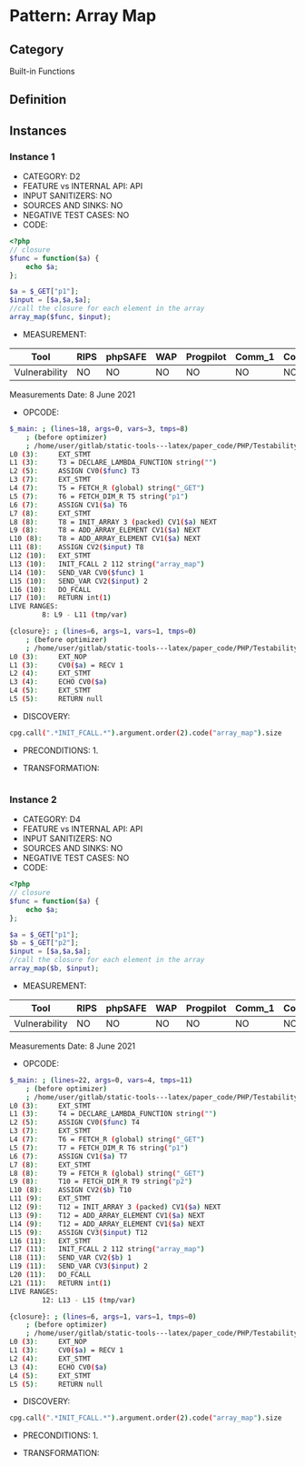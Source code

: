 # Pattern: Array Map

## Category

Built-in Functions

## Definition

## Instances

### Instance 1

- CATEGORY: D2
- FEATURE vs INTERNAL API: API
- INPUT SANITIZERS:  NO
- SOURCES AND SINKS: NO 
- NEGATIVE TEST CASES: NO
- CODE:

```php
<?php
// closure
$func = function($a) {
    echo $a;
};

$a = $_GET["p1"];
$input = [$a,$a,$a];
//call the closure for each element in the array
array_map($func, $input);
```

- MEASUREMENT:

| Tool          | RIPS | phpSAFE | WAP  | Progpilot | Comm_1 | Comm_2 | Correct |
| ------------- | ---- | ------- | ---- | --------- | ------- | --------- | ------- |
| Vulnerability | NO   | NO      | NO   | NO        | NO      | NO        | YES     |
Measurements Date: 8 June 2021

- OPCODE:

```bash
$_main: ; (lines=18, args=0, vars=3, tmps=8)
    ; (before optimizer)
    ; /home/user/gitlab/static-tools---latex/paper_code/PHP/Testability_Patterns/16_array_map/first_ex/first_ex.php:1-10
L0 (3):     EXT_STMT
L1 (3):     T3 = DECLARE_LAMBDA_FUNCTION string("")
L2 (5):     ASSIGN CV0($func) T3
L3 (7):     EXT_STMT
L4 (7):     T5 = FETCH_R (global) string("_GET")
L5 (7):     T6 = FETCH_DIM_R T5 string("p1")
L6 (7):     ASSIGN CV1($a) T6
L7 (8):     EXT_STMT
L8 (8):     T8 = INIT_ARRAY 3 (packed) CV1($a) NEXT
L9 (8):     T8 = ADD_ARRAY_ELEMENT CV1($a) NEXT
L10 (8):    T8 = ADD_ARRAY_ELEMENT CV1($a) NEXT
L11 (8):    ASSIGN CV2($input) T8
L12 (10):   EXT_STMT
L13 (10):   INIT_FCALL 2 112 string("array_map")
L14 (10):   SEND_VAR CV0($func) 1
L15 (10):   SEND_VAR CV2($input) 2
L16 (10):   DO_FCALL
L17 (10):   RETURN int(1)
LIVE RANGES:
        8: L9 - L11 (tmp/var)

{closure}: ; (lines=6, args=1, vars=1, tmps=0)
    ; (before optimizer)
    ; /home/user/gitlab/static-tools---latex/paper_code/PHP/Testability_Patterns/16_array_map/first_ex/first_ex.php:3-5
L0 (3):     EXT_NOP
L1 (3):     CV0($a) = RECV 1
L2 (4):     EXT_STMT
L3 (4):     ECHO CV0($a)
L4 (5):     EXT_STMT
L5 (5):     RETURN null
```

- DISCOVERY:

```bash
cpg.call(".*INIT_FCALL.*").argument.order(2).code("array_map").size
```

- PRECONDITIONS:
   1.

- TRANSFORMATION: 

```

```

### Instance 2

- CATEGORY: D4
- FEATURE vs INTERNAL API: API
- INPUT SANITIZERS:  NO
- SOURCES AND SINKS: NO 
- NEGATIVE TEST CASES: NO
- CODE:

```php
<?php
// closure
$func = function($a) {
    echo $a;
};

$a = $_GET["p1"];
$b = $_GET["p2"];
$input = [$a,$a,$a];
//call the closure for each element in the array
array_map($b, $input);
```

- MEASUREMENT:

| Tool          | RIPS | phpSAFE | WAP  | Progpilot | Comm_1 | Comm_2 | Correct |
| ------------- | ---- | ------- | ---- | --------- | ------- | --------- | ------- |
| Vulnerability | NO  | NO      | NO   | NO        | NO      | NO        | YES     |

Measurements Date: 8 June 2021

- OPCODE:

```bash
$_main: ; (lines=22, args=0, vars=4, tmps=11)
    ; (before optimizer)
    ; /home/user/gitlab/static-tools---latex/paper_code/PHP/Testability_Patterns/16_array_map/second_ex/second_ex.php:1-11
L0 (3):     EXT_STMT
L1 (3):     T4 = DECLARE_LAMBDA_FUNCTION string("")
L2 (5):     ASSIGN CV0($func) T4
L3 (7):     EXT_STMT
L4 (7):     T6 = FETCH_R (global) string("_GET")
L5 (7):     T7 = FETCH_DIM_R T6 string("p1")
L6 (7):     ASSIGN CV1($a) T7
L7 (8):     EXT_STMT
L8 (8):     T9 = FETCH_R (global) string("_GET")
L9 (8):     T10 = FETCH_DIM_R T9 string("p2")
L10 (8):    ASSIGN CV2($b) T10
L11 (9):    EXT_STMT
L12 (9):    T12 = INIT_ARRAY 3 (packed) CV1($a) NEXT
L13 (9):    T12 = ADD_ARRAY_ELEMENT CV1($a) NEXT
L14 (9):    T12 = ADD_ARRAY_ELEMENT CV1($a) NEXT
L15 (9):    ASSIGN CV3($input) T12
L16 (11):   EXT_STMT
L17 (11):   INIT_FCALL 2 112 string("array_map")
L18 (11):   SEND_VAR CV2($b) 1
L19 (11):   SEND_VAR CV3($input) 2
L20 (11):   DO_FCALL
L21 (11):   RETURN int(1)
LIVE RANGES:
        12: L13 - L15 (tmp/var)

{closure}: ; (lines=6, args=1, vars=1, tmps=0)
    ; (before optimizer)
    ; /home/user/gitlab/static-tools---latex/paper_code/PHP/Testability_Patterns/16_array_map/second_ex/second_ex.php:3-5
L0 (3):     EXT_NOP
L1 (3):     CV0($a) = RECV 1
L2 (4):     EXT_STMT
L3 (4):     ECHO CV0($a)
L4 (5):     EXT_STMT
L5 (5):     RETURN null
```

- DISCOVERY:

```bash
cpg.call(".*INIT_FCALL.*").argument.order(2).code("array_map").size
```

- PRECONDITIONS:
  1.

- TRANSFORMATION: 

```

```


